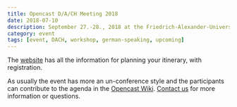 ```yaml
---
title: Opencast D/A/CH Meeting 2018
date: 2018-07-10
description: September 27.-28., 2018 at the Friedrich-Alexander-Universität Erlangen-Nürnberg, Germany. 
category: event
tags: [event, DACH, workshop, german-speaking, upcoming]
---
```


The [website](https://www.opencast.fau.de/) has all the information for planning your itinerary, with registration.

As usually the event has more an un-conference style and the participants can contribute to the agenda in the [Opencast Wiki](https://opencast.jira.com/wiki/spaces/MHDE/pages/368607233/Themen+f+r+das+Treffen+der+DACH+Community+2018). [Contact us](contact) for more information or questions.

<!-- More -->
